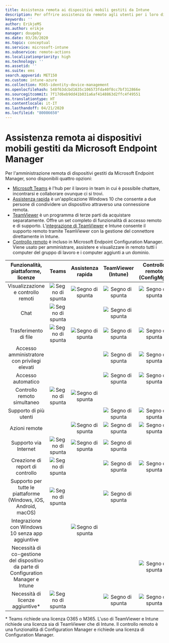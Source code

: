 ```yaml
---
title: Assistenza remota ai dispositivi mobili gestiti da Intune
description: Per offrire assistenza da remoto agli utenti per i loro dispositivi mobili, è possibile usare quattro opzioni diverse.
keywords: ''
author: ErikjeMS
ms.author: erikje
manager: dougeby
ms.date: 03/20/2020
ms.topic: conceptual
ms.service: microsoft-intune
ms.subservice: remote-actions
ms.localizationpriority: high
ms.technology: ''
ms.assetid: ''
ms.suite: ems
search.appverid: MET150
ms.custom: intune-azure
ms.collection: M365-identity-device-management
ms.openlocfilehash: 548f63dcbd1635c106573fda40f8cc7bf312866e
ms.sourcegitcommit: 7f17d6eb9dd41b031a6af4148863d2ffc4f49551
ms.translationtype: HT
ms.contentlocale: it-IT
ms.lasthandoff: 04/21/2020
ms.locfileid: "80086650"
---
```

# <a name="remotely-assist-mobile-devices-managed-by-microsoft-endpoint-manager"></a>Assistenza remota ai dispositivi mobili gestiti da Microsoft Endpoint Manager

Per l'amministrazione remota di dispositivi gestiti da Microsoft Endpoint Manager, sono disponibili quattro opzioni:

- [Microsoft Teams](https://products.office.com/microsoft-teams/) è l'hub per il lavoro in team in cui è possibile chattare, incontrarsi e collaborare ovunque ci si trovi.
- [Assistenza rapida](https://support.microsoft.com/help/4027243/windows-10-solve-pc-problems-with-quick-assist) è un'applicazione Windows 10 che consente a due persone di condividere un dispositivo attraverso una connessione remota.
- [TeamViewer](https://www.teamviewer.com/) è un programma di terze parti da acquistare separatamente. Offre un set completo di funzionalità di accesso remoto e di supporto. L'[integrazione di TeamViewer](teamviewer-support.md) e Intune consente il supporto remoto tramite TeamViewer con la gestione del connettore direttamente in Intune.
- [Controllo remoto](https://docs.microsoft.com/configmgr/core/clients/manage/remote-control/introduction-to-remote-control) è incluso in Microsoft Endpoint Configuration Manager. Viene usato per amministrare, assistere e visualizzare in remoto tutti i computer del gruppo di lavoro e i computer aggiunti a un dominio.

| Funzionalità, piattaforme, licenze | **Teams** | Assistenza rapida | TeamViewer (Intune) | Controllo remoto (ConfigMgr) |
|:---:|:---:|:---:|:---:|:---:|
| Visualizzazione e controllo remoti |![Segno di spunta](../enrollment/media/enrollment-method-capab/checkmark.png)|![Segno di spunta](../enrollment/media/enrollment-method-capab/checkmark.png)|![Segno di spunta](../enrollment/media/enrollment-method-capab/checkmark.png)|![Segno di spunta](../enrollment/media/enrollment-method-capab/checkmark.png)|
| Chat |![Segno di spunta](../enrollment/media/enrollment-method-capab/checkmark.png)||![Segno di spunta](../enrollment/media/enrollment-method-capab/checkmark.png)||
| Trasferimento di file |![Segno di spunta](../enrollment/media/enrollment-method-capab/checkmark.png)|![Segno di spunta](../enrollment/media/enrollment-method-capab/checkmark.png)|![Segno di spunta](../enrollment/media/enrollment-method-capab/checkmark.png)|![Segno di spunta](../enrollment/media/enrollment-method-capab/checkmark.png)|
| Accesso amministratore con privilegi elevati |||![Segno di spunta](../enrollment/media/enrollment-method-capab/checkmark.png)|![Segno di spunta](../enrollment/media/enrollment-method-capab/checkmark.png)|
| Accesso automatico |||![Segno di spunta](../enrollment/media/enrollment-method-capab/checkmark.png)|![Segno di spunta](../enrollment/media/enrollment-method-capab/checkmark.png)|
| Controllo remoto simultaneo |![Segno di spunta](../enrollment/media/enrollment-method-capab/checkmark.png)|![Segno di spunta](../enrollment/media/enrollment-method-capab/checkmark.png)|||
| Supporto di più utenti |||![Segno di spunta](../enrollment/media/enrollment-method-capab/checkmark.png)|![Segno di spunta](../enrollment/media/enrollment-method-capab/checkmark.png)|
| Azioni remote ||![Segno di spunta](../enrollment/media/enrollment-method-capab/checkmark.png)|![Segno di spunta](../enrollment/media/enrollment-method-capab/checkmark.png)|![Segno di spunta](../enrollment/media/enrollment-method-capab/checkmark.png)|
| Supporto via Internet |![Segno di spunta](../enrollment/media/enrollment-method-capab/checkmark.png)|![Segno di spunta](../enrollment/media/enrollment-method-capab/checkmark.png)|![Segno di spunta](../enrollment/media/enrollment-method-capab/checkmark.png)||
| Creazione di report di controllo |![Segno di spunta](../enrollment/media/enrollment-method-capab/checkmark.png)||![Segno di spunta](../enrollment/media/enrollment-method-capab/checkmark.png)|![Segno di spunta](../enrollment/media/enrollment-method-capab/checkmark.png)|
| Supporto per tutte le piattaforme (Windows, iOS, Android, macOS) |![Segno di spunta](../enrollment/media/enrollment-method-capab/checkmark.png)||![Segno di spunta](../enrollment/media/enrollment-method-capab/checkmark.png)||
| Integrazione con Windows 10 senza app aggiuntive ||![Segno di spunta](../enrollment/media/enrollment-method-capab/checkmark.png)|||
| Necessità di co-gestione del dispositivo da parte di Configuration Manager e Intune ||||![Segno di spunta](../enrollment/media/enrollment-method-capab/checkmark.png)|
| Necessità di licenze aggiuntive\* |![Segno di spunta](../enrollment/media/enrollment-method-capab/checkmark.png)||![Segno di spunta](../enrollment/media/enrollment-method-capab/checkmark.png)|![Segno di spunta](../enrollment/media/enrollment-method-capab/checkmark.png)|

\* Teams richiede una licenza O365 o M365. L'uso di TeamViewer e Intune richiede una licenza sia di TeamViewer che di Intune. Il controllo remoto è una funzionalità di Configuration Manager e richiede una licenza di Configuration Manager.
